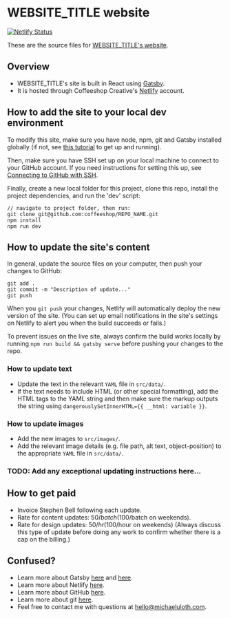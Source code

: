 # WEBSITE_TITLE website

<!-- TODO: replace with snippet from Netlify > Settings > Netlify status badges-->

[![Netlify Status](https://api.netlify.com/api/v1/badges/4320c2f4-c85f-40fe-8b79-7ff91da5a7d7/deploy-status)](https://app.netlify.com/sites/website/deploys)

<!-- TODO: update all WEBSITE_TITLE -->
<!-- TODO: update website.com -->
These are the source files for [WEBSITE_TITLE's website](https://www.website.com).

## Overview

- WEBSITE_TITLE's site is built in React using [Gatsby](https://www.gatsbyjs.org).
- It is hosted through Coffeeshop Creative's [Netlify](https://www.netlify.com)
	account.

## How to add the site to your local dev environment

To modify this site, make sure you have node, npm, git and Gatsby installed globally (if not, see [this tutorial](https://www.gatsbyjs.org/tutorial/part-zero/) to get up and running).

Then, make sure you have SSH set up on your local machine to connect to your GitHub account. If you need instructions for setting this up, see [Connecting to GitHub with SSH](https://help.github.com/en/articles/connecting-to-github-with-ssh).

Finally, create a new local folder for this project, clone this repo,
install the project dependencies, and run the 'dev' script:

<!-- TODO: update REPO_NAME: -->

```
// navigate to project folder, then run:
git clone git@github.com:coffeeshop/REPO_NAME.git
npm install
npm run dev
```

## How to update the site's content

In general, update the source files on your computer, then push your changes to GitHub:

```
git add .
git commit -m "Description of update..."
git push
```

When you `git push` your changes, Netlify will automatically deploy the new
version of the site. (You can set up email notifications in the site's settings on Netlify to alert you when the build succeeds or fails.)

To prevent issues on the live site, always confirm the build works locally by running `npm run build && gatsby serve` before pushing your changes to the repo.

### How to update text

- Update the text in the relevant `YAML` file in `src/data/`.
- If the text needs to include HTML (or other special formatting), add the HTML tags to the YAML string and then make sure the markup outputs the string using `dangerouslySetInnerHTML={{ __html: variable }}`.

### How to update images

- Add the new images to `src/images/`.
- Add the relevant image details (e.g. file path, alt text, object-position) to the appropriate `YAML` file in `src/data/`.

### TODO: Add any exceptional updating instructions here...

## How to get paid

- Invoice Stephen Bell following each update.
- Rate for content updates: $50/batch ($100/batch on weekends).
- Rate for design updates: $50/hr ($100/hour on weekends) (Always discuss this type of update before doing any work to confirm whether there is a cap on the billing.)

## Confused?

* Learn more about Gatsby [here](https://www.gatsbyjs.org/tutorial/) and
	[here](https://www.gatsbyjs.org/docs/).
* Learn more about Netlify [here](https://www.netlify.com/docs/).
* Learn more about GitHub
	[here](https://help.github.com/en#dotcom).
* Learn more about git [here](https://git-scm.com/doc).
* Feel free to contact me with questions at hello@michaeluloth.com.